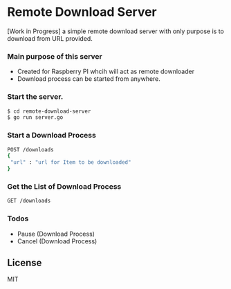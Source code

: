 # Remote Download Server
[Work in Progress]
a simple remote download server with only purpose is to download from URL provided. 

### Main purpose of this server 
  - Created for Raspberry PI whcih will act as remote downloader 
  - Download process can be started from anywhere. 
 
### Start the server.

```sh
$ cd remote-download-server
$ go run server.go
```
### Start a Download Process
```sh
POST /downloads
{ 
 "url" : "url for Item to be downloaded"
}
```

### Get the List of Download Process 
```sh
GET /downloads
```

### Todos
 - Pause (Download Process)
 - Cancel (Download Process)

License
----
MIT


